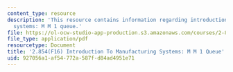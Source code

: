 ```yaml
---
content_type: resource
description: 'This resource contains information regarding introduction to manufacturing
  systems: M M 1 queue.'
file: https://ol-ocw-studio-app-production.s3.amazonaws.com/courses/2-854-introduction-to-manufacturing-systems-fall-2016/927056a1af54772a587fd84ad4951e71_MIT2_854F16_Mm1Queue.pdf
file_type: application/pdf
resourcetype: Document
title: '2.854(F16) Introduction To Manufacturing Systems: M M 1 Queue'
uid: 927056a1-af54-772a-587f-d84ad4951e71
---
```

